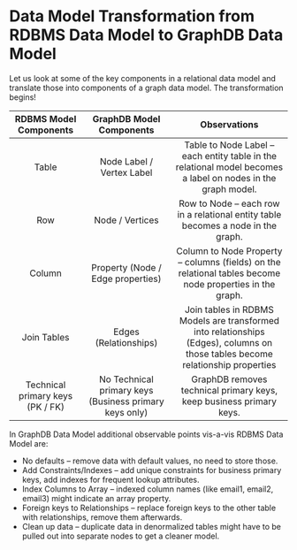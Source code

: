 # Data Model Transformation from RDBMS Data Model to GraphDB Data Model

Let us look at some of the key components in a relational data model and translate those into components of a graph data model. The transformation begins!

|RDBMS Model Components | GraphDB  Model Components | Observations|
| :--: | :--: | :--: |
|Table| Node Label /  Vertex Label |Table to Node Label – each entity table in the relational model becomes a label on nodes in the graph model.| 
|Row| Node / Vertices |Row to Node – each row in a relational entity table becomes a node in the graph.|
|Column| Property (Node / Edge properties) |Column to Node Property – columns (fields) on the relational tables become node properties in the graph.|
| Join Tables | Edges (Relationships) | Join tables in RDBMS Models are transformed into relationships (Edges), columns on those tables become relationship properties |
|Technical primary keys (PK / FK) |  No Technical  primary keys (Business primary keys only)| GraphDB removes technical primary keys, keep business primary keys.|

In GraphDB Data Model additional observable points vis-a-vis RDBMS Data Model are:

 - No defaults – remove data with default values, no need to store those.
 - Add Constraints/Indexes – add unique constraints for business primary keys, add indexes for frequent lookup attributes.
 - Index Columns to Array – indexed column names (like email1, email2, email3) might indicate an array property.
 - Foreign keys to Relationships – replace foreign keys to the other table with relationships, remove them afterwards.
 - Clean up data – duplicate data in denormalized tables might have to be pulled out into separate nodes to get a cleaner model.

